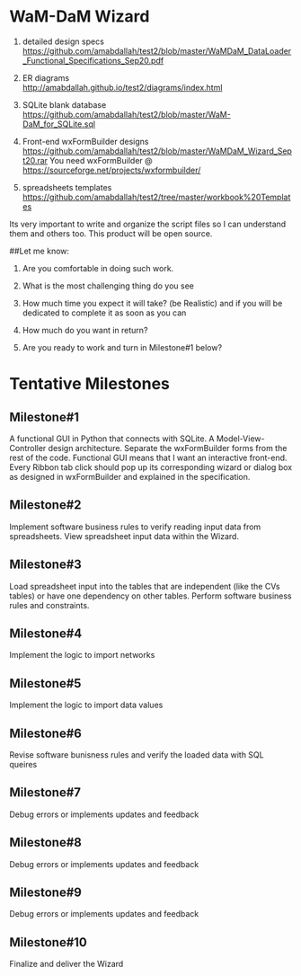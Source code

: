 # WaM-DaM Wizard 

1. detailed design specs 
https://github.com/amabdallah/test2/blob/master/WaMDaM_DataLoader_Functional_Specifications_Sep20.pdf

2. ER diagrams  
http://amabdallah.github.io/test2/diagrams/index.html

3. SQLite blank database 
https://github.com/amabdallah/test2/blob/master/WaM-DaM_for_SQLite.sql

4. Front-end wxFormBuilder designs 
https://github.com/amabdallah/test2/blob/master/WaMDaM_Wizard_Sept20.rar
You need wxFormBuilder @ https://sourceforge.net/projects/wxformbuilder/

5. spreadsheets templates 
https://github.com/amabdallah/test2/tree/master/workbook%20Templates


Its very important to write and organize the script files so I can understand them and others too. This product will be open source. 


##Let me know:   

1. Are you comfortable in doing such work.   

2. What is the most challenging thing do you see   

3. How much time you expect it will take? (be Realistic) and if you will be dedicated to complete it as soon as you can  

4. How much do you want in return?    
 
5. Are you ready to work and turn in Milestone#1 below?    

# Tentative Milestones     
## Milestone#1      
A functional GUI in Python that connects with SQLite. A Model-View-Controller design architecture. Separate the wxFormBuilder forms from the rest of the code. Functional GUI means that I want an interactive front-end. Every Ribbon tab click should pop up its corresponding wizard or dialog box as designed in wxFormBuilder and explained in the specification.

## Milestone#2   
Implement software business rules to verify reading input data from spreadsheets. View spreadsheet input data within the Wizard. 

## Milestone#3  
Load spreadsheet input into the tables that are independent (like the CVs tables) or have one dependency on other tables. Perform software business rules and constraints.

## Milestone#4   
Implement the logic to import networks  

## Milestone#5   
Implement the logic to import data values 

## Milestone#6   
Revise software bunisness rules and verify the loaded data with SQL queires 

## Milestone#7
Debug errors or implements updates and feedback

## Milestone#8
Debug errors or implements updates and feedback

## Milestone#9
Debug errors or implements updates and feedback

## Milestone#10
Finalize and deliver the Wizard 

